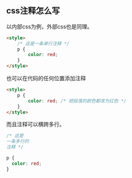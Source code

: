 ## css注释怎么写
以内部css为例，外部css也是同理。
```html
<style>
	/* 这是一条单行注释 */
	p {
		color: red;
	}
</style>
```

也可以在代码的任何位置添加注释
```html
<style>
	p {
		color: red; /* 把段落的颜色都改为红色 */
	}
</style>
```

而且注释可以横跨多行。
```css
/* 这是
一条多行的
注释 */ 

p {
  color: red;
}
```
